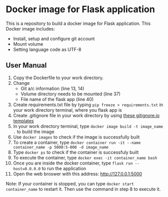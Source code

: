 # Docker image for Flask application
This is a repository to build a docker image for Flask application. This Docker image includes:
* Install, setup and configure git account
* Mount volume
* Setting language code as UTF-8

## User Manual

1. Copy the Dockerfile to your work directory.
2. Change 
    * Git a/c information (line 13, 14)
    * Volume directory needs to be mounted (line 37)
    * File name of the flask app (line 40)
2. Create requirements.txt file by typing `pip freeze > requirements.txt` in your work directory terminal, where you flask app is
3. Create .gitignore file in your work directory by using [these gitignore.io templates] 
4. In your work directory terminal, type `docker image build -t image_name .` to build the image
5. Use `docker images` to check if the image is successfully built
6. To create a container, type `docker container run -it --name container_name -p 5000:5-000 -d image_name`
7. Type `docker ps` to check if the container is successfuly built
8. To execute the container, type `docker exec -it container_name bash`
9. Once you are inside the docker container, type `flask run --host=0.0.0.0` to run the application
10. Open the web broswer with this address: <http://127.0.0.1:5000>

Note: If your container is stopped, you can type `docker start container_name` to restart it. Then use the command in step 8 to execute it.



[these gitignore.io templates]: https://gitignore.io/
